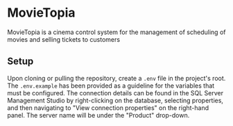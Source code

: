# MovieTopia
MovieTopia is a cinema control system for the management of scheduling of movies and selling tickets to customers

## Setup
Upon cloning or pulling the repository, create a `.env` file in the project's root. The `.env.example` has been provided as a guideline for the variables that must be configured.
The connection details can be found in the SQL Server Management Studio by right-clicking on the database, selecting properties, and then navigating to "View connection properties" on the right-hand panel. The server name will be under the "Product" drop-down. 
